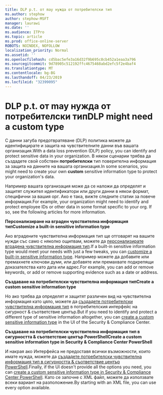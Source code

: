 ```yaml
---
title: DLP p.t. от may нужда от потребителски тип
ms.author: stephow
author: stephow-MSFT
manager: laurawi
ms.date: ''
ms.audience: ITPro
ms.topic: article
ms.prod: office-online-server
ROBOTS: NOINDEX, NOFOLLOW
localization_priority: Normal
ms.assetid: ''
ms.openlocfilehash: cd5bac5efe3a16d32f9b695c8cb452a1eaa3a796
ms.sourcegitcommit: 9d78905c512192ffc4675468abd2efc5f2e4baf4
ms.translationtype: MT
ms.contentlocale: bg-BG
ms.lasthandoff: 04/23/2019
ms.locfileid: "32399095"
---
```

# <a name="dlp-might-need-a-custom-type"></a><span data-ttu-id="b9528-102">DLP p.t. от may нужда от потребителски тип</span><span class="sxs-lookup"><span data-stu-id="b9528-102">DLP might need a custom type</span></span>

<span data-ttu-id="b9528-103">С данни загуба предотвратяване (DLP) политика можете да идентифицирате и защита на чувствителните данни във вашата организация.</span><span class="sxs-lookup"><span data-stu-id="b9528-103">With a data loss prevention (DLP) policy, you can identify and protect sensitive data in your organization.</span></span> <span data-ttu-id="b9528-104">В някои сценарии трябва да създадете свой собствен **потребителски** тип поверителна информация за защита на данните на вашата организация.</span><span class="sxs-lookup"><span data-stu-id="b9528-104">In some scenarios, you might need to create your own **custom** sensitive information type to protect your organization's data.</span></span>

<span data-ttu-id="b9528-105">Например вашата организация може да се наложи да определят и защитят служител идентификатори или други данни в някои формат, специфични за вашия орг. Ако е така, вижте следните статии за повече информация.</span><span class="sxs-lookup"><span data-stu-id="b9528-105">For example, your organization might need to identify and protect employee IDs or other data in some format specific to your org. If so, see the following articles for more information.</span></span> 
  
 <span data-ttu-id="b9528-106">**Персонализиране на вграден чувствителна информация тип**</span><span class="sxs-lookup"><span data-stu-id="b9528-106">**Customize a built-in sensitive information type**</span></span>
  
<span data-ttu-id="b9528-107">Ако вградените чувствителна информация тип ще отговарят на вашите нужди със само с няколко ощипвам, можете да [персонализирате вградена чувствителна информация тип](https://docs.microsoft.com/en-us/office365/securitycompliance/customize-a-built-in-sensitive-information-type).</span><span class="sxs-lookup"><span data-stu-id="b9528-107">If a built-in sensitive information type would meet your needs with just a few tweaks, you can [customize a built-in sensitive information type](https://docs.microsoft.com/en-us/office365/securitycompliance/customize-a-built-in-sensitive-information-type).</span></span> <span data-ttu-id="b9528-108">Например можете да добавите или премахнете ключови думи, или добавяте или премахвате подкрепящи доказателства като дата или адрес.</span><span class="sxs-lookup"><span data-stu-id="b9528-108">For example, you can add or remove keywords, or add or remove supporting evidence such as a date or address.</span></span>
  
 <span data-ttu-id="b9528-109">**Създаване на потребителски чувствителна информация тип**</span><span class="sxs-lookup"><span data-stu-id="b9528-109">**Create a custom sensitive information type**</span></span>
  
<span data-ttu-id="b9528-110">Но ако трябва да определят и защитят различен вид на чувствителна информация като цяло, можете да [създадете потребителски чувствителна информация тип](https://docs.microsoft.com/en-us/office365/securitycompliance/create-a-custom-sensitive-information-type) в потребителския интерфейс на сигурност & съответствие център.</span><span class="sxs-lookup"><span data-stu-id="b9528-110">But if you need to identify and protect a different type of sensitive information altogether, you can [create a custom sensitive information type](https://docs.microsoft.com/en-us/office365/securitycompliance/create-a-custom-sensitive-information-type) in the UI of the Security & Compliance Center.</span></span> 
  
<span data-ttu-id="b9528-111">**Създаване на потребителски чувствителна информация тип в сигурността & съответствие център PowerShell**</span><span class="sxs-lookup"><span data-stu-id="b9528-111">**Create a custom sensitive information type in Security & Compliance Center PowerShell**</span></span>

<span data-ttu-id="b9528-112">И накрая ако Интерфейса не предоставя всички възможности, които имате нужда, можете да [създадете потребителски чувствителна информация тип в сигурността & съответствие център PowerShell](https://docs.microsoft.com/en-us/office365/securitycompliance/create-a-custom-sensitive-information-type-in-scc-powershell).</span><span class="sxs-lookup"><span data-stu-id="b9528-112">Finally, if the UI doesn't provide all the options you need, you can [create a custom sensitive information type in Security & Compliance Center PowerShell](https://docs.microsoft.com/en-us/office365/securitycompliance/create-a-custom-sensitive-information-type-in-scc-powershell).</span></span> <span data-ttu-id="b9528-113">Като се започне с XML файл, можете да използвате всеки вариант на разположение.</span><span class="sxs-lookup"><span data-stu-id="b9528-113">By starting with an XML file, you can use every option available.</span></span>

    
